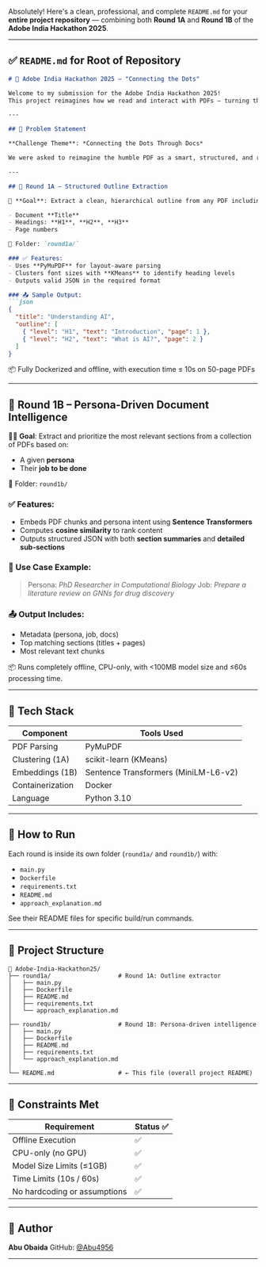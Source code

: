 Absolutely! Here's a clean, professional, and complete `README.md` for your **entire project repository** — combining both **Round 1A** and **Round 1B** of the **Adobe India Hackathon 2025**.

---

## ✅ `README.md` for Root of Repository

````markdown
# 📘 Adobe India Hackathon 2025 – "Connecting the Dots"

Welcome to my submission for the Adobe India Hackathon 2025!  
This project reimagines how we read and interact with PDFs — turning them into intelligent, structured, and personalized experiences.

---

## 🧠 Problem Statement

**Challenge Theme**: *Connecting the Dots Through Docs*

We were asked to reimagine the humble PDF as a smart, structured, and responsive experience. The hackathon was divided into two rounds:

---

## 📍 Round 1A – Structured Outline Extraction

🔎 **Goal**: Extract a clean, hierarchical outline from any PDF including:

- Document **Title**
- Headings: **H1**, **H2**, **H3**
- Page numbers

📂 Folder: `round1a/`

### ✅ Features:
- Uses **PyMuPDF** for layout-aware parsing
- Clusters font sizes with **KMeans** to identify heading levels
- Outputs valid JSON in the required format

### 📤 Sample Output:
```json
{
  "title": "Understanding AI",
  "outline": [
    { "level": "H1", "text": "Introduction", "page": 1 },
    { "level": "H2", "text": "What is AI?", "page": 2 }
  ]
}
````

📦 Fully Dockerized and offline, with execution time ≤ 10s on 50-page PDFs

---

## 📍 Round 1B – Persona-Driven Document Intelligence

🧑‍💼 **Goal**: Extract and prioritize the most relevant sections from a collection of PDFs based on:

* A given **persona**
* Their **job to be done**

📂 Folder: `round1b/`

### ✅ Features:

* Embeds PDF chunks and persona intent using **Sentence Transformers**
* Computes **cosine similarity** to rank content
* Outputs structured JSON with both **section summaries** and **detailed sub-sections**

### 🧠 Use Case Example:

> Persona: *PhD Researcher in Computational Biology*
> Job: *Prepare a literature review on GNNs for drug discovery*

### 📤 Output Includes:

* Metadata (persona, job, docs)
* Top matching sections (titles + pages)
* Most relevant text chunks

📦 Runs completely offline, CPU-only, with <100MB model size and ≤60s processing time.

---

## 🧰 Tech Stack

| Component        | Tools Used                           |
| ---------------- | ------------------------------------ |
| PDF Parsing      | PyMuPDF                              |
| Clustering (1A)  | scikit-learn (KMeans)                |
| Embeddings (1B)  | Sentence Transformers (MiniLM-L6-v2) |
| Containerization | Docker                               |
| Language         | Python 3.10                          |

---

## 🐳 How to Run

Each round is inside its own folder (`round1a/` and `round1b/`) with:

* `main.py`
* `Dockerfile`
* `requirements.txt`
* `README.md`
* `approach_explanation.md`

See their README files for specific build/run commands.

---

## 📁 Project Structure

```
📂 Adobe-India-Hackathon25/
├── round1a/                   # Round 1A: Outline extractor
│   ├── main.py
│   ├── Dockerfile
│   ├── README.md
│   ├── requirements.txt
│   └── approach_explanation.md
│
├── round1b/                   # Round 1B: Persona-driven intelligence
│   ├── main.py
│   ├── Dockerfile
│   ├── README.md
│   ├── requirements.txt
│   └── approach_explanation.md
│
└── README.md                  # ← This file (overall project README)
```

---

## 📌 Constraints Met

| Requirement                  | Status ✅ |
| ---------------------------- | -------- |
| Offline Execution            | ✅        |
| CPU-only (no GPU)            | ✅        |
| Model Size Limits (≤1GB)     | ✅        |
| Time Limits (10s / 60s)      | ✅        |
| No hardcoding or assumptions | ✅        |

---

## 👤 Author

**Abu Obaida**
GitHub: [@Abu4956](https://github.com/Abu4956)

---
